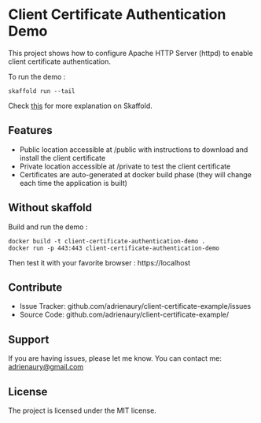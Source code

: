 Client Certificate Authentication Demo
========

This project shows how to configure Apache HTTP Server (httpd) to enable client certificate authentication.

To run the demo :

    skaffold run --tail

Check [this](https://skaffold.dev/docs/getting-started/) for more explanation on Skaffold.

Features
--------

- Public location accessible at /public with instructions to download and install the client certificate
- Private location accessible at /private to test the client certificate
- Certificates are auto-generated at docker build phase (they will change each time the application is built)

Without skaffold
------------

Build and run the demo :

    docker build -t client-certificate-authentication-demo .
    docker run -p 443:443 client-certificate-authentication-demo

Then test it with your favorite browser : https://localhost

Contribute
----------

- Issue Tracker: github.com/adrienaury/client-certificate-example/issues
- Source Code: github.com/adrienaury/client-certificate-example/

Support
-------

If you are having issues, please let me know.
You can contact me: adrienaury@gmail.com

License
-------

The project is licensed under the MIT license.